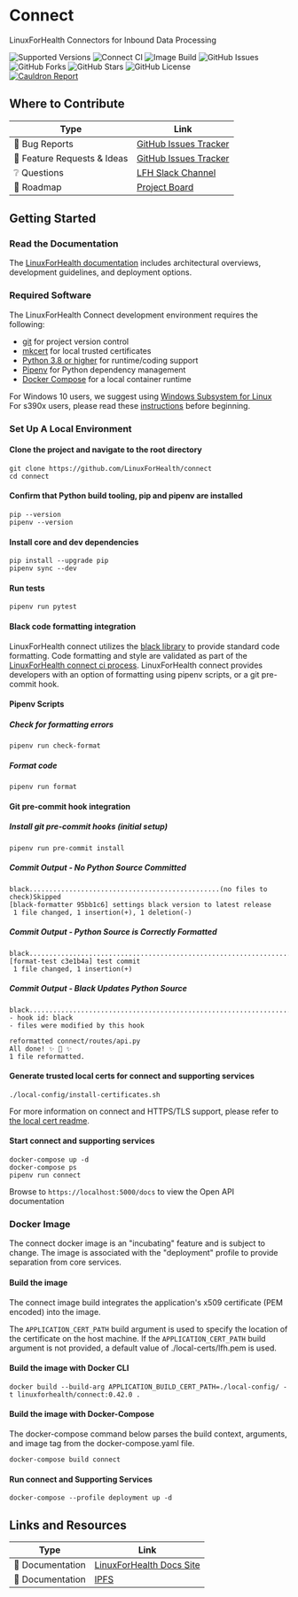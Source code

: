 # Connect
LinuxForHealth Connectors for Inbound Data Processing


![Supported Versions](https://img.shields.io/badge/python%20version-3.8%2C%203.9-blue)
![Connect CI](https://github.com/linuxforhealth/connect/actions/workflows/connect-ci.yml/badge.svg)
![Image Build](https://github.com/linuxforhealth/connect/actions/workflows/connect-image-build.yml/badge.svg)
![GitHub Issues](https://img.shields.io/github/issues/LinuxForHealth/connect)
![GitHub Forks](https://img.shields.io/github/forks/LinuxForHealth/connect)
![GitHub Stars](https://img.shields.io/github/stars/LinuxForHealth/connect)
![GitHub License](https://img.shields.io/github/license/LinuxForHealth/connect)  
[![Cauldron Report](https://img.shields.io/badge/Cauldron%20Report-View%20Project%20Metrics-brightgreen)](https://cauldron.io/project/4148)  



## Where to Contribute  
| Type      | Link |
| ----------- | ----------- |
| 🚨 Bug Reports | [GitHub Issues Tracker](https://github.com/LinuxForHealth/connect/labels/bug) |  
| 🎁 Feature Requests & Ideas | [GitHub Issues Tracker](https://github.com/LinuxForHealth/connect/issues)  | 
| ❔ Questions | [LFH Slack Channel](https://ibm-watsonhealth.slack.com/archives/G01639WJEMA) |   
| 🚙 Roadmap | [Project Board](https://github.com/LinuxForHealth/connect/projects/1#workspaces/linux-for-health-5ee2d7cecec5920ec43ae1cb/board?notFullScreen=false&repos=337464130) |


## Getting Started

### Read the Documentation
The [LinuxForHealth documentation](https://linuxforhealth.github.io/docs/) includes architectural overviews, development guidelines, and deployment options.

### Required Software
The LinuxForHealth Connect development environment requires the following:

- [git](https://git-scm.com) for project version control
- [mkcert](https://github.com/FiloSottile/mkcert) for local trusted certificates
- [Python 3.8 or higher](https://www.python.org/downloads/mac-osx/) for runtime/coding support
- [Pipenv](https://pipenv.pypa.io) for Python dependency management  
- [Docker Compose](https://docs.docker.com/compose/install/) for a local container runtime

For Windows 10 users, we suggest using [Windows Subsystem for Linux](https://docs.microsoft.com/en-us/windows/wsl/install-win10)  
For s390x users, please read these [instructions](./platforms/s390x/README.md) before beginning.

### Set Up A Local Environment
#### Clone the project and navigate to the root directory
```shell
git clone https://github.com/LinuxForHealth/connect
cd connect
```

#### Confirm that Python build tooling, pip and pipenv are installed
```shell
pip --version
pipenv --version
```

#### Install core and dev dependencies
```shell
pip install --upgrade pip
pipenv sync --dev
```

#### Run tests
```shell
pipenv run pytest
```

#### Black code formatting integration
LinuxForHealth connect utilizes the [black library](https://black.readthedocs.io/en/stable/index.html) to provide standard code formatting. Code formatting and style are validated as part of the [LinuxForHealth connect ci process](./.github/workflows/connect-ci.yml). LinuxForHealth connect provides developers with an option of formatting using pipenv scripts, or a git pre-commit hook.

#### Pipenv Scripts

##### Check for formatting errors
```shell
pipenv run check-format
```

##### Format code
```shell
pipenv run format
```

#### Git pre-commit hook integration

##### Install git pre-commit hooks (initial setup)
```shell
pipenv run pre-commit install
```

##### Commit Output - No Python Source Committed
```shell
black................................................(no files to check)Skipped
[black-formatter 95bb1c6] settings black version to latest release
 1 file changed, 1 insertion(+), 1 deletion(-)
```

##### Commit Output - Python Source is Correctly Formatted
```shell
black....................................................................Passed
[format-test c3e1b4a] test commit
 1 file changed, 1 insertion(+)
```

##### Commit Output - Black Updates Python Source
```shell
black....................................................................Failed
- hook id: black
- files were modified by this hook

reformatted connect/routes/api.py
All done! ✨ 🍰 ✨
1 file reformatted.
```

#### Generate trusted local certs for connect and supporting services
```shell
./local-config/install-certificates.sh
```
For more information on connect and HTTPS/TLS support, please refer to [the local cert readme](local-config/README.md).


#### Start connect and supporting services
```shell
docker-compose up -d
docker-compose ps
pipenv run connect
```

Browse to `https://localhost:5000/docs` to view the Open API documentation

### Docker Image
The connect docker image is an "incubating" feature and is subject to change. The image is associated with the "deployment" profile to provide separation from core services.

#### Build the image
The connect image build integrates the application's x509 certificate (PEM encoded) into the image.

The `APPLICATION_CERT_PATH` build argument is used to specify the location of the certificate on the host machine.
If the `APPLICATION_CERT_PATH` build argument is not provided, a default value of ./local-certs/lfh.pem is used.

#### Build the image with Docker CLI
```shell
docker build --build-arg APPLICATION_BUILD_CERT_PATH=./local-config/ -t linuxforhealth/connect:0.42.0 .
```

#### Build the image with Docker-Compose
The docker-compose command below parses the build context, arguments, and image tag from the docker-compose.yaml file.
```shell
docker-compose build connect
```

#### Run connect and Supporting Services
```shell
docker-compose --profile deployment up -d
```

## Links and Resources 
| Type      | Link |
| ----------- | ----------- |
| 📰 Documentation | [LinuxForHealth Docs Site](https://linuxforhealth.github.io/docs/) |  
| 📰 Documentation | [IPFS](./IPFS.md) |  

